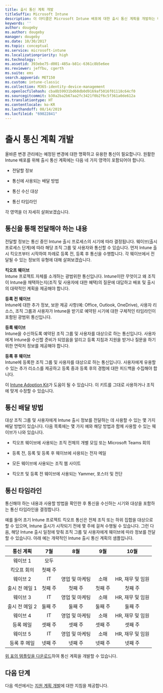 ```yaml
---
title: 출시 통신 계획 개발
titleSuffix: Microsoft Intune
description: 이 아티클은 Microsoft Intune 배포에 대한 출시 통신 계획을 개발하는 데 도움이 됩니다.
keywords: ''
author: dougeby
ms.author: dougeby
manager: dougeby
ms.date: 10/30/2017
ms.topic: conceptual
ms.service: microsoft-intune
ms.localizationpriority: high
ms.technology: ''
ms.assetid: 393ebe75-d001-485a-b81c-6361c8b5e6ee
ms.reviewer: jeffbu, cgerth
ms.suite: ems
search.appverid: MET150
ms.custom: intune-classic
ms.collection: M365-identity-device-management
ms.openlocfilehash: cba8b59931bd60db0d9169af5016f01118c64cf0
ms.sourcegitcommit: b30a2ba2b67aa2fc3421f0b2f6c5f361a0de612a
ms.translationtype: HT
ms.contentlocale: ko-KR
ms.lasthandoff: 08/14/2019
ms.locfileid: "69022841"
---
```

# <a name="develop-a-rollout-communication-plan"></a>출시 통신 계획 개발

올바른 변경 관리에는 예정된 변경에 대한 명확하고 유용한 통신이 필요합니다. 원활한 Intune 배포를 위해 출시 통신 계획에는 다음 네 가지 영역이 포함되어야 합니다.

- 전달할 정보

- 통신에 사용되는 배달 방법

- 통신 수신 대상

- 통신 타임라인

각 영역을 더 자세히 살펴보겠습니다.

## <a name="what-needs-to-be-communicated"></a>통신을 통해 전달해야 하는 내용

전달할 정보는 통신 중인 Intune 출시 프로세스의 시기에 따라 결정됩니다. 웨이브(출시 프로세스 단계)에 따라 해당 조직 그룹 및 사용자와 통신할 수 있습니다. 먼저 Intune 출시 킥오프부터 시작하여 차례로 등록 전, 등록 후 통신을 수행합니다. 각 웨이브에서 전달될 수 있는 정보의 유형에 대해 살펴보겠습니다.

**킥오프 웨이브** <br/>Intune 프로젝트 자체를 소개하는 광범위한 통신입니다. Intune이란 무엇이고 왜 조직이 Intune을 채택하는지(조직 및 사용자에 대한 혜택)의 질문에 대답하고 배포 및 출시의 대략적인 계획을 제공해야 합니다.

**등록 전 웨이브**<br/> Intune에 대한 추가 정보, 보완 제공 사항(예: Office, Outlook, OneDrive), 사용자 리소스, 조직 그룹과 사용자가 Intune을 받기로 예약된 시기에 대한 구체적인 타임라인이 포함된 광범위 통신입니다.

**등록 웨이브**<br/> Intune을 수신하도록 예약된 조직 그룹 및 사용자를 대상으로 하는 통신입니다. 사용자에게 Intune을 수신할 준비가 되었음을 알리고 등록 지침과 지원을 받거나 질문을 하기 위한 연락처 정보를 제공해야 합니다.

**등록 후 웨이브**<br/> Intune에 등록한 조직 그룹 및 사용자를 대상으로 하는 통신입니다. 사용자에게 유용할 수 있는 추가 리소스를 제공하고 등록 중과 등록 후의 경험에 대한 피드백을 수집해야 합니다.

이 [Intune Adoption Kit](https://aka.ms/IntuneAdoptionKit)가 도움이 될 수 있습니다. 이 키트를 그대로 사용하거나 조직에 맞게 수정할 수 있습니다.

## <a name="communication-delivery-methods"></a>통신 배달 방법

대상 조직 그룹 및 사용자에게 Intune 출시 정보를 전달하는 데 사용할 수 있는 몇 가지 배달 방법이 있습니다. 다음 목록에는 몇 가지 예와 해당 방법과 함께 사용할 수 있는 웨이브가 나와 있습니다.

- 킥오프 웨이브에 사용되는 조직 전체의 개별 모임 또는 Microsoft Teams 회의

- 등록 전, 등록 및 등록 후 웨이브에 사용되는 전자 메일

- 모든 웨이브에 사용되는 조직 웹 사이트

- 킥오프 및 등록 전 웨이브에 사용되는 Yammer, 포스터 및 전단

## <a name="communications-timeline"></a>통신 타임라인

통신해야 하는 내용과 사용할 방법을 확인한 후 통신을 수신하는 시기와 대상을 포함하는 통신 타임라인을 결정합니다.

예를 들어 초기 Intune 프로젝트 킥오프 통신은 전체 조직 또는 하위 집합을 대상으로 할 수 있으며, Intune 출시가 시작되기 전에 몇 주에 걸쳐 수행될 수 있습니다. 그런 다음, 해당 Intune 출시 일정에 맞춰 조직 그룹 및 사용자에게 웨이브에 따라 정보를 전달할 수 있습니다. 아래 예는 개략적인 Intune 출시 통신 계획의 샘플입니다.

  | **통신 계획** | **7월** | **8월** | **9월** | **10월** |
|:---:|:---:|:---:|:---:|:---:|
| 웨이브 1  | 모두 |  |  |  |                                                         
| 킥오프 회의 | 첫째 주 |  |  |  |                                                         
| 웨이브 2 | IT | 영업 및 마케팅 | 소매 | HR, 재무 및 임원 |
| 출시 전 메일 1 | 첫째 주 | 첫째 주 | 첫째 주 | 첫째 주 |
| 웨이브 3 | IT | 영업 및 마케팅 | 소매 | HR, 재무 및 임원 |
| 출시 전 메일 2 | 둘째 주 | 둘째 주 | 둘째 주 | 둘째 주 |
| 웨이브 4 | IT | 영업 및 마케팅 | 소매 | HR, 재무 및 임원 |
| 등록 메일 | 셋째 주 | 셋째 주 | 셋째 주 | 셋째 주 |
| 웨이브 5 | IT | 영업 및 마케팅 | 소매 | HR, 재무 및 임원 |
| 등록 후 메일 | 넷째 주 | 넷째 주 | 넷째 주 | 넷째 주 |

[위 표의 템플릿을 다운로드](https://gallery.technet.microsoft.com/Intune-deployment-planning-fae156c2?redir=0)하여 통신 계획을 개발할 수 있습니다.

## <a name="next-step"></a>다음 단계

다음 섹션에서는 [지원 계획 개발](planning-guide-support-plan.md)에 대한 지침을 제공합니다.
